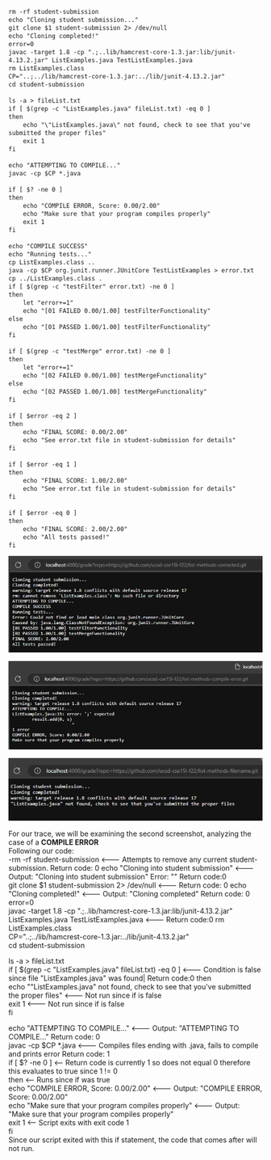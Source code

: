 ```# Create your grading script here



rm -rf student-submission
echo "Cloning student submission..."
git clone $1 student-submission 2> /dev/null
echo "Cloning completed!"
error=0
javac -target 1.8 -cp ".;..lib/hamcrest-core-1.3.jar:lib/junit-4.13.2.jar" ListExamples.java TestListExamples.java
rm ListExamples.class
CP="..;../lib/hamcrest-core-1.3.jar:../lib/junit-4.13.2.jar"
cd student-submission

ls -a > fileList.txt
if [ $(grep -c "ListExamples.java" fileList.txt) -eq 0 ]
then
    echo "\"ListExamples.java\" not found, check to see that you've submitted the proper files"
    exit 1
fi

echo "ATTEMPTING TO COMPILE..."
javac -cp $CP *.java

if [ $? -ne 0 ]
then
    echo "COMPILE ERROR, Score: 0.00/2.00"
    echo "Make sure that your program compiles properly"
    exit 1
fi

echo "COMPILE SUCCESS"
echo "Running tests..."
cp ListExamples.class ..
java -cp $CP org.junit.runner.JUnitCore TestListExamples > error.txt
cp ../ListExamples.class .
if [ $(grep -c "testFilter" error.txt) -ne 0 ]
then
    let "error+=1"
    echo "[01 FAILED 0.00/1.00] testFilterFunctionality"
else
    echo "[01 PASSED 1.00/1.00] testFilterFunctionality"
fi

if [ $(grep -c "testMerge" error.txt) -ne 0 ]
then
    let "error+=1"
    echo "[02 FAILED 0.00/1.00] testMergeFunctionality"
else
    echo "[02 PASSED 1.00/1.00] testMergeFunctionality"
fi

if [ $error -eq 2 ]
then
    echo "FINAL SCORE: 0.00/2.00"
    echo "See error.txt file in student-submission for details"
fi

if [ $error -eq 1 ]
then
    echo "FINAL SCORE: 1.00/2.00"
    echo "See error.txt file in student-submission for details"
fi

if [ $error -eq 0 ]
then
    echo "FINAL SCORE: 2.00/2.00"
    echo "All tests passed!"
fi

```
![lab9pic2](lab9pic2.png)  
  
![lab9pic1](lab9pic1.png)  
  
![lab9pic3](lab9pic3.png)  
  
For our trace, we will be examining the second screenshot, analyzing the case of a **COMPILE ERROR**  
Following our code:  
-rm -rf student-submission <--- Attempts to remove any current student-submission. Return code: 0
echo "Cloning into student submission" <--- Output: "Cloning into student submission" Error: "" Return code:0  
git clone $1 student-submission 2> /dev/null <--- Return code: 0
echo "Cloning completed!"  <--- Output: "Cloning completed" Return code: 0
error=0  
javac -target 1.8 -cp ".;..lib/hamcrest-core-1.3.jar:lib/junit-4.13.2.jar" ListExamples.java TestListExamples.java <--- Return code:0 
rm ListExamples.class   
  CP="..;../lib/hamcrest-core-1.3.jar:../lib/junit-4.13.2.jar"  
cd student-submission
  
ls -a > fileList.txt  
if [ $(grep -c "ListExamples.java" fileList.txt) -eq 0 ]  <--- Condition is false since file "ListExamples.java" was found| Return code:0
then  
    echo "\"ListExamples.java\" not found, check to see that you've submitted the proper files"  <--- Not run since if is false  
    exit 1  <--- Not run since if is false  
fi  

echo "ATTEMPTING TO COMPILE..."  <--- Output: "ATTEMPTING TO COMPILE..." Return code: 0  
javac -cp $CP *.java <--- Compiles files ending with .java, fails to compile and prints error Return code: 1  
if [ $? -ne 0 ] <-- Return code is currently 1 so does not equal 0 therefore this evaluates to true since 1 != 0   
then <-- Runs since if was true  
    echo "COMPILE ERROR, Score: 0.00/2.00" <--- Output: "COMPILE ERROR, Score: 0.00/2.00"  
    echo "Make sure that your program compiles properly" <--- Output: "Make sure that your program compiles properly"  
    exit 1 <-- Script exits with exit code 1  
fi  
Since our script exited with this if statement, the code that comes after will not run.
